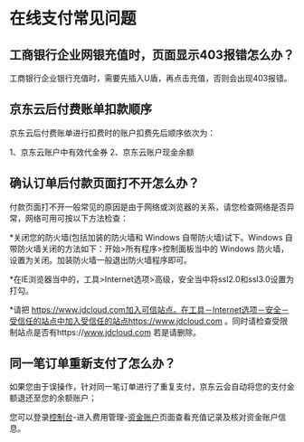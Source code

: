 # 在线支付常见问题
## 工商银行企业网银充值时，页面显示403报错怎么办？
工商银行企业银行充值时，需要先插入U盾，再点击充值，否则会出现403报错。

## 京东云后付费账单扣款顺序
京东云后付费账单进行扣费时的账户扣费先后顺序依次为：

1、京东云账户中有效代金券
2、京东云账户现金余额

## 确认订单后付款页面打不开怎么办？
付款页面打不开一般常见的原因是由于网络或浏览器的关系，请您检查网络是否异常，网络可用可按以下方法检查：

*关闭您的防火墙(包括加装的防火墙和 Windows 自带防火墙)试下。Windows 自带防火墙关闭的方法如下：开始>所有程序>控制面板当中的 Windows 防火墙，设置为关闭。加装防火墙一般退出防火墙程序即可。

*在IE浏览器当中的，工具>Internet选项>高级，安全当中将ssl2.0和ssl3.0设置为打勾。

*请把 https://www.jdcloud.com加入可信站点。在工具－Internet选项－安全－受信任的站点中加入受信任的站点https://www.jdcloud.com 。同时请检查受限制站点是否有https://www.jdcloud.com 若是请删除。


## 同一笔订单重新支付了怎么办？
如果您由于误操作，针对同一笔订单进行了重复支付，京东云会自动将您的支付金额退还至您的余额账户；

您可以登录[控制台](https://console.jdcloud.com/)-进入费用管理-[资金账户](https://uc.jdcloud.com/cost/capital/capital-overview)页面查看充值记录及核对资金账户信息。
